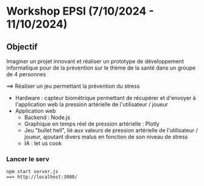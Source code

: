 # Workshop EPSI (7/10/2024 - 11/10/2024)

## Objectif
Imaginer un projet innovant et réaliser un prototype de développement informatique pour de la prévention sur le thème de la santé dans un groupe de 4 personnes

==> Réaliser un jeu permettant la prévention du stress
- Hardware : capteur biométrique permettant de récupérer et d'envoyer à l'application web la pression artérielle de l'utilisateur / joueur
- Application web
  - Backend : Node.js
  - Graphique en temps réel de pression artérielle : Plotly
  - Jeu "bullet hell", lié aux valeurs de pression artérielle de l'utilisateur / joueur, ajoutant divers malus en fonction de son niveau de stress
  - IA : let us cook

### Lancer le serv
    npm start server.js
    ==> http://localhost:3000/
